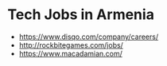 # Tech Jobs in Armenia

- https://www.disqo.com/company/careers/
- http://rockbitegames.com/jobs/
- https://www.macadamian.com/
